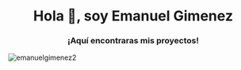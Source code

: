 

<h1 align = "center"> Hola 👋, soy Emanuel Gimenez </h1>
<h3 align = "center"> ¡Aquí encontraras mis proyectos! </h3>

<p> <img align = "center" src = "https://github-readme-stats.vercel.app/api/top-langs?username=emanuelgimenez2&show_icons=true&locale=en&layout=compact" alt = "emanuelgimenez2" /> </p>



